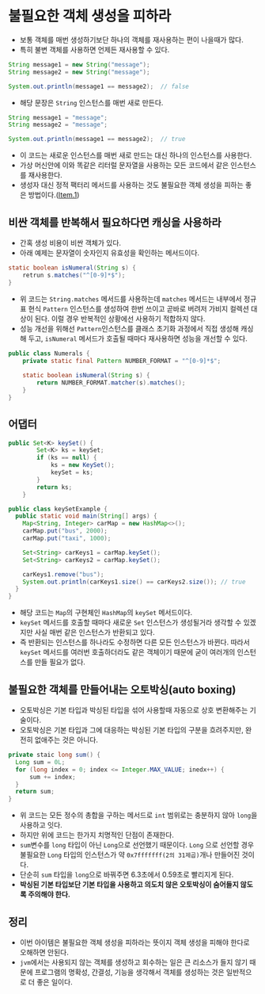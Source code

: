 # 불필요한 객체 생성을 피하라

* 보통 객체를 매번 생성하기보단 하나의 객체를 재사용하는 편이 나을때가 많다.
* 특히 불변 객체를 사용하면 언제든 재사용할 수 있다.
```java
String message1 = new String("message");
String message2 = new String("message");

System.out.println(message1 == message2);  // false
```
* 해당 문장은 ```String``` 인스턴스를 매번 새로 만든다.
```java
String message1 = "message";
String message2 = "message";

System.out.println(message1 == message2);  // true
```
* 이 코드는 새로운 인스턴스를 매번 새로 만드는 대신 하나의 인스턴스를 사용한다.
* 가상 머신안에 이와 똑같은 리터럴 문자열을 사용하는 모든 코드에서 같은 인스턴스를 재사용한다.
* 생성자 대신 정적 팩터리 메서드를 사용하는 것도 불필요한 객체 생성을 피하는 좋은 방법이다.([Item.1](https://github.com/parkhanbeen/study/blob/master/effective-java/2%EC%9E%A5/1.%EC%83%9D%EC%84%B1%EC%9E%90%20%EB%8C%80%EC%8B%A0%20%EC%A0%95%EC%A0%81%20%ED%8C%A9%ED%84%B0%EB%A6%AC%20%EB%A9%94%EC%84%9C%EB%93%9C%EB%A5%BC%20%EA%B3%A0%EB%A0%A4%ED%95%98%EB%9D%BC.md))

## 비싼 객체를 반복해서 필요하다면 캐싱을 사용하라

* 간혹 생성 비용이 비싼 객체가 있다.
* 아래 예제는 문자열이 숫자인지 유효성을 확인하는 메서드이다.
```java
static boolean isNumeral(String s) {
    retrun s.matches("^[0-9]*$");
}
```
* 위 코드는 ```String.matches``` 메서드를 사용하는데 ```matches``` 메서드는 내부에서 정규표
  현식 ```Pattern``` 인스턴스를 생성하여 한번 쓰이고 곧바로 버려저 가비지 컬렉션 대상이 된다. 
  이럴 경우 반복적인 상황에선 사용하기 적합하지 않다.
* 성능 개선을 위해선 ```Pattern```인스턴스를 클래스 초기화 과정에서 직접 생성해 캐싱해 두고, ```isNumeral```
  메서드가 호출될 때마다 재사용하면 성능을 개선할 수 있다.
```java
public class Numerals {
    private static final Pattern NUMBER_FORMAT = "^[0-9]*$";
    
    static boolean isNumeral(String s) {
        return NUMBER_FORMAT.matcher(s).matches();
    }
}
```
## 어댑터
```java
public Set<K> keySet() {
        Set<K> ks = keySet;
        if (ks == null) {
            ks = new KeySet();
            keySet = ks;
        }
        return ks;
    }

public class keySetExample {
  public static void main(String[] args) {
    Map<String, Integer> carMap = new HashMap<>();
    carMap.put("bus", 2000);
    carMap.put("taxi", 1000);

    Set<String> carKeys1 = carMap.keySet();
    Set<String> carKeys2 = carMap.keySet();

    carKeys1.remove("bus");
    System.out.println(carKeys1.size() == carKeys2.size()); // true 
  }
}

```
* 해당 코드는 ```Map```의 구현체인 ```HashMap```의 ```keySet``` 메서드이다.
* ```keySet``` 메서드를 호출할 때마다 새로운 ```Set``` 인스턴스가 생성될거라 생각할 수 있겠지만
  사실 매번 같은 인스턴스가 반환되고 있다.
* 즉 반환되는 인스턴스를 하나라도 수정하면 다른 모든 인스턴스가 바뀐다. 따라서 ```keySet``` 메서드를 
  여러번 호출하더라도 같은 객체이기 때문에 굳이 여러개의 인스턴스를 만들 필요가 없다.

## 불필요한 객체를 만들어내는 오토박싱(auto boxing)

* 오토박싱은 기본 타입과 박싱된 타입을 섞어 사용할때 자동으로 상호 변환해주는 기술이다.
* 오토박싱은 기본 타입과 그에 대응하는 박싱된 기본 타입의 구분을 흐려주지만, 완전히 없애주는 것은 아니다.
```java
private staic long sum() {
  Long sum = 0L;
  for (long index = 0; index <= Integer.MAX_VALUE; inedx++) {
      sum += index;
  }
  return sum;
}
```
* 위 코드는 모든 정수의 총합을 구하는 메서드로 ```int``` 범위로는 충분하지 않아 ```long```을 사용하고 잇다.
* 하지만 위에 코드는 한가지 치명적인 단점이 존재한다.
* ```sum```변수를 ```long``` 타입이 아닌 ```Long```으로 선언했기 때문이다. ```Long```
  으로 선언할 경우 불필요한 ```Long``` 타입의 인스턴스가 약 ```0x7fffffff(2의 31제곱)```개나 만들어진
  것이다.
* 단순히 ```sum``` 타입을 ```long```으로 바꿔주면 6.3초에서 0.59초로 빨리지게 된다.
* **박싱된 기본 타입보단 기본 타입을 사용하고 의도치 않은 오토박싱이 숨어들지 않도록 주의해야 한다.**

## 정리
* 이번 아이템은 불필요한 객체 생성을 피하라는 뜻이지 객체 생성을 피해야 한다로 오해하면 안된다.
* ```jvm```에서는 사용되지 않는 객체를 생성하고 회수하는 일은 큰 리소스가 들지 않기 때문에 프로그램의 
  명확성, 간결성, 기능을 생각해서 객체를 생성하는 것은 일반적으로 더 좋은 일이다.
